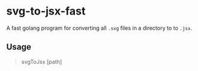 # svg-to-jsx-fast

A fast golang program for converting all `.svg` files in a directory to to `.jsx`.

## Usage

> svgToJsx [path]

